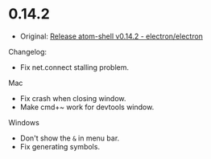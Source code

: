 # 0.14.2

* Original: [Release atom-shell v0.14.2 - electron/electron](https://github.com/electron/electron/releases/tag/v0.14.2)


Changelog:

* Fix net.connect stalling problem.

Mac

* Fix crash when closing window.
* Make cmd+~ work for devtools window.

Windows

* Don't show the `&` in menu bar.
* Fix generating symbols.
